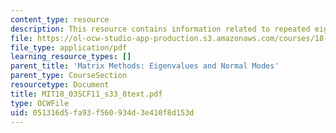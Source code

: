```yaml
---
content_type: resource
description: This resource contains information related to repeated eigen values.
file: https://ol-ocw-studio-app-production.s3.amazonaws.com/courses/18-03sc-differential-equations-fall-2011/051316d5fa93f560934d3e410f8d153d_MIT18_03SCF11_s33_8text.pdf
file_type: application/pdf
learning_resource_types: []
parent_title: 'Matrix Methods: Eigenvalues and Normal Modes'
parent_type: CourseSection
resourcetype: Document
title: MIT18_03SCF11_s33_8text.pdf
type: OCWFile
uid: 051316d5-fa93-f560-934d-3e410f8d153d
---
```


